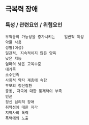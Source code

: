 ## 극복력 장애



### 특성 / 관련요인 / 위험요인

>   

    부적응의 가능성을 증가시키는    일반적 특성
    약물 사용
    성별(여성)
    일관적, 지속적이지 않은 양육
    낮은 지능
    엄마의 낮은 교육수준
    대가족
    소수민족
    사회적 약자 계층에 속함
    부모의 정신질환
    충동, 자극에 대한 통제력이 부족
    빈곤
    정신 심리적 장애
    취약성에 대한 지각
    지역사회 폭력
    폭력에의 노출

